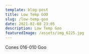 ```yaml
---
template: blog-post
title: Low Temp GOO
slug: /low-temp-goo
date: 2021-02-08 23:05
description: Low Temp Goo
featuredImage: /assets/img_6225.jpg
---
```

Cones 016-010 Goo